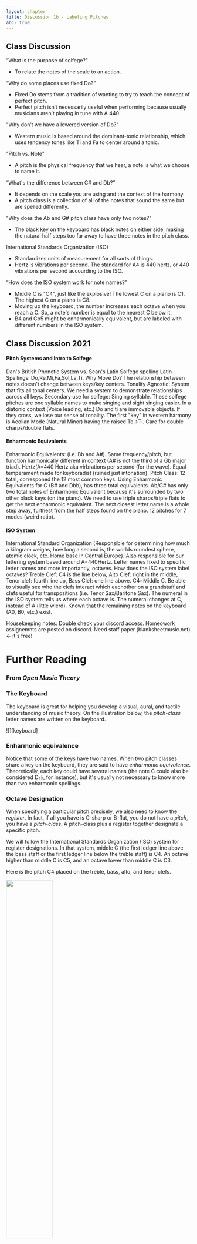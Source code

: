 ```yaml
---
layout: chapter
title: Discussion 1b - Labeling Pitches
abc: true
---
```


## Class Discussion

“What is the purpose of solfege?"

- To relate the notes of the scale to an action.

“Why do some places use fixed Do?”

- Fixed Do stems from a tradition of wanting to try to teach the concept of perfect pitch. 
- Perfect pitch isn’t necessarily useful when performing because usually musicians aren’t playing in tune with A 440.

"Why don’t we have a lowered version of Do?"

- Western music is based around the dominant-tonic relationship, which uses tendency tones like Ti and Fa to center around a tonic.

"Pitch vs. Note"

- A pitch is the physical frequency that we hear, a note is what we choose to name it.

“What's the difference between C# and Db?”

- It depends on the scale you are using and the context of the harmony.
- A pitch class is a collection of all of the notes that sound the same but are spelled differently.

"Why does the Ab and G# pitch class have only two notes?"

- The black key on the keyboard has black notes on either side, making the natural half steps too far away to have three notes in the pitch class.

International Standards Organization (ISO)

- Standardizes units of measurement for all sorts of things.
- Hertz is vibrations per second. The standard for A4 is 440 hertz, or 440 vibrations per second accourding to the ISO.

“How does the ISO system work for note names?”

- Middle C is "C4", just like the explosive! The lowest C on a piano is C1. The highest C on a piano is C8.
- Moving up the keyboard, the number increases each octave when you reach a C. So, a note's number is equal to the nearest C below it.
- B4 and Cb5 might be enharmonically equivalent, but are labeled with different numbers in the ISO system.

## Class Discussion 2021

#### Pitch Systems and Intro to Solfege
Dan's British Phonetic System vs. Sean's Latin Solfege spelling
Latin Spellings: Do,Re,Mi,Fa,Sol,La,Ti. 
Why Move Do? The relationship between notes doesn't change between keys/key centers. Tonality Agnostic: System that fits all tonal centers. We need a system to demonstrate relationships across all keys.
Secondary use for solfege: Singing syllable. These solfege pitches are one syllable names to make singing and sight singing easier.
In a diatonic context (Voice leading, etc.) Do and ti are immovable objects. If they cross, we lose our sense of tonality.
The first "key" in western harmony is Aeolian Mode (Natural Minor) having the raised Te->Ti. Care for double charps/double flats.

#### Enharmonic Equivalents
Enharmonic Equivalents: (i.e. Bb and A#). Same frequency/pitch, but function harmonically different in context (A# is not the third of a Gb major triad). Hertz(A=440 Hertz aka virbrations per second (for the wave). Equal temperament made for keyboradist (ruined just intonation). Pitch Class: 12 total, corresponed the 12 most common keys. Using Enharmonic Equivalents for C (B# and Dbb), has three total equivalents. Ab/G# has only two total notes of Enharmonic Equivalent because it's surrounded by two other black keys (on the piano). We need to use triple sharps/triple flats to get the next enharmonic equivalent. The next closest letter name is a whole step away, furthest from the half steps found on the piano. 12 pitches for 7 modes (weird ratio).

#### ISO System
International Standard Organization (Responsible for determining how much a kilogram weighs, how long a second is, the worlds roundest sphere, atomic clock, etc. Home base in Central Europe). Also responsible for our lettering system based around A=440Hertz. 
Letter names fixed to specific letter names and more importantly, octaves. How does the ISO system label octaves?
Treble Clef: C4 is the line below, Alto Clef: right in the middle, Tenor clef: fourth line up, Bass Clef: one line above. C4=Middle C.
Be able to visually see who the clefs interact which eachother on a grandstaff and clefs useful for transpositions (i.e. Tenor Sax/Baritone Sax). The numeral in the ISO system tells us where each octave is. The numeral changes at C, instead of A (little wierd). Known that the remaining notes on the keyboard (A0, B0, etc.) exist.

Housekeeping notes: Double check your discord access. Homeowork assignemnts are posted on discord. Need staff paper (blanksheetmusic.net) <- it's free!

# Further Reading

### From *Open Music Theory*

### The Keyboard

The keyboard is great for helping you develop a visual, aural, and tactile understanding of music theory. On the illustration below, the *pitch-class* letter names are written on the keyboard. 

![][keyboard]

### Enharmonic equivalence

Notice that some of the keys have two names. When two pitch classes share a key on the keyboard, they are said to have *enharmonic equivalence*. Theoretically, each key could have several names (the note C could also be considered D&#9837;&#9837;, for instance), but it's usually not necessary to know more than two enharmonic spellings. 

### Octave Designation

When specifying a particular pitch precisely, we also need to know the *register*. In fact, if all you have is C-sharp or B-flat, you do not have a *pitch*, you have a *pitch-class*. A pitch-class plus a register together designate a specific pitch. 

We will follow the International Standards Organization (ISO) system for register designations. In that system, middle C (the first ledger line above the bass staff or the first ledger line below the treble staff) is C4. An octave higher than middle C is C5, and an octave lower than middle C is C3. 

Here is the pitch C4 placed on the treble, bass, alto, and tenor clefs.

<img src="{{ site.baseurl }}/images/clefs.png" width="50%" height="50%">

The tricky bit about this system is that the octave starts on C and ends on B. So an ascending scale from middle C contains the following pitch designations: 

![][C4toC5]

And a descending scale from middle C contains the following pitch designations: 

![][C4toC3]

Pitches on the alto staff are as follows: 

![][F3toG4]

Pitches on the tenor staff are as follows:

<a href="{{ site.baseurl }}/images/pitchesTenor.png"><img src="{{ site.baseurl }}/images/pitchesTenor.png" width="70%"></a>

Any accidentals follow the octave designation of the natural pitch with the same generic name. Thus a half step below C4 is C-flat4 (even though it sounds the same as B3), and a half step above C4 is C-sharp4. 

Note that a complete designation contains both the pitch-class name (a letter name plus an optional sharp or flat) and the register (the ISO number indicating the octave in which the pitch is found). Unless both are present, you do not have the full designation of a specific pitch.

[C4toC5]: {{ site.baseurl }}/images/C4toC5.png
[C4toC3]: {{ site.baseurl }}/images/C4toC3.png
[F3toG4]: {{ site.baseurl }}/images/F3toG4-alto.png
[keyboard]: {{ site.baseurl }}/images/keyboardlayout-small.png

